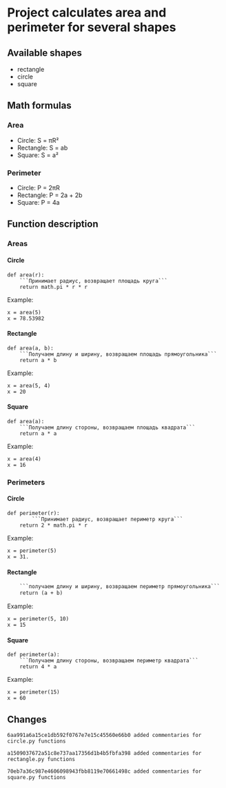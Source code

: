 # Project calculates area and perimeter for several shapes
## Available shapes
- rectangle
- circle
- square

## Math formulas
### Area
- Circle: S = πR²
- Rectangle: S = ab
- Square: S = a²

### Perimeter
- Circle: P = 2πR
- Rectangle: P = 2a + 2b
- Square: P = 4a

## Function description

### Areas

#### Circle
```
def area(r):
    ```Принимает радиус, возвращает площадь круга```
    return math.pi * r * r
```
Example:
```
x = area(5)
x = 78.53982
```

#### Rectangle
```
def area(a, b):
    ```Получаем длину и ширину, возвращаем площадь прямоугольника```
    return a * b
```
Example:
```
x = area(5, 4)
x = 20
```
#### Square
```
def area(a):
    ```Получаем длину стороны, возвращаем площадь квадрата```
    return a * a
```
Example:
```
x = area(4)
x = 16
```

### Perimeters

#### Circle
```
def perimeter(r):
        ```Принимает радиус, возвращает периметр круга```
    return 2 * math.pi * r
```
Example:
```
x = perimeter(5)
x = 31.
```
#### Rectangle

```def perimeter(a, b):
    ```получаем длину и ширину, возвращаем периметр прямоугольника```
    return (a + b)
```
Example:
```
x = perimeter(5, 10)
x = 15
```
#### Square

```
def perimeter(a):
    ```Получаем длину стороны, возвращаем периметр квадрата```
    return 4 * a
```
Example:
```
x = perimeter(15)
x = 60
```
## Changes
```6aa991a6a15ce1db592f0767e7e15c45560e66b0 added commentaries for circle.py functions```

```a1509037672a51c8e737aa17356d1b4b5fbfa398 added commentaries for rectangle.py functions```

```70eb7a36c987e4606098943fbb8119e70661498c added commentaries for square.py functions```
